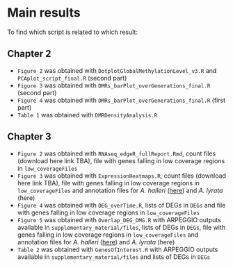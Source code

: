 # Main results

To find which script is related to which result:

## Chapter 2

 - `Figure 2` was obtained with `DotplotGlobalMethylationLevel_v3.R` and `PCAplot_script_final.R` (second part)
 - `Figure 3` was obtained with `DMRs_barPlot_overGenerations_final.R` (second part)
 - `Figure 4` was obtained with `DMRs_barPlot_overGenerations_final.R` (first part)
 - `Table 1` was obtained with `DMRDensityAnalysis.R`


## Chapter 3

 - `Figure 2` was obtained with `RNAseq_edgeR_fullReport.Rmd`, count files (download here link TBA), file with genes falling in low coverage regions in `low_coverageFiles`
 - `Figure 3` was obtained with `ExpressionHeatmaps.R`, count files (download here link TBA), file with genes falling in low coverage regions in `low_coverageFiles` and annotation files for _A. halleri_ ([here](https://datadryad.org/stash/dataset/doi:10.5061/dryad.gn4hh)) and _A. lyrata_ (here)
 - `Figure 4` was obtained with `DEG_overTime.R`, lists of DEGs in `DEGs` and file with genes falling in low coverage regions in `low_coverageFiles`
 - `Figure 5` was obtained with `Overlap_DEG_DMG.R` with ARPEGGIO outputs available in `supplementary_material/files`, lists of DEGs in `DEGs`, file with genes falling in low coverage regions in `low_coverageFiles` and annotation files for _A. halleri_ ([here](https://datadryad.org/stash/dataset/doi:10.5061/dryad.gn4hh)) and _A. lyrata_ (here)
 - `Table 2` was obtained with `GenesOfInterest.R` with ARPEGGIO outputs available in `supplementary_material/files` and lists of DEGs in `DEGs`
